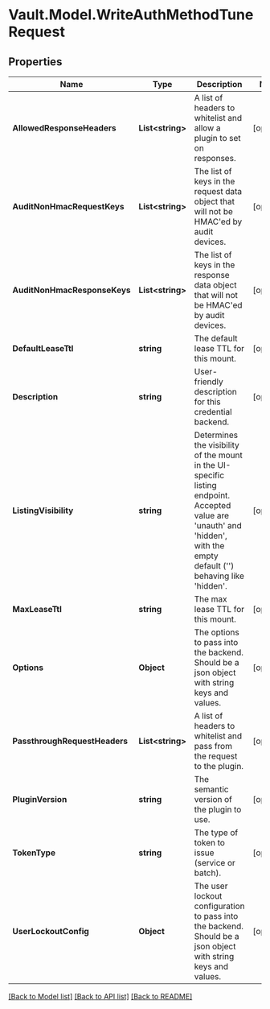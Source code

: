 # Vault.Model.WriteAuthMethodTuneRequest

## Properties

Name | Type | Description | Notes
------------ | ------------- | ------------- | -------------
**AllowedResponseHeaders** | **List&lt;string&gt;** | A list of headers to whitelist and allow a plugin to set on responses. | [optional] 
**AuditNonHmacRequestKeys** | **List&lt;string&gt;** | The list of keys in the request data object that will not be HMAC&#x27;ed by audit devices. | [optional] 
**AuditNonHmacResponseKeys** | **List&lt;string&gt;** | The list of keys in the response data object that will not be HMAC&#x27;ed by audit devices. | [optional] 
**DefaultLeaseTtl** | **string** | The default lease TTL for this mount. | [optional] 
**Description** | **string** | User-friendly description for this credential backend. | [optional] 
**ListingVisibility** | **string** | Determines the visibility of the mount in the UI-specific listing endpoint. Accepted value are &#x27;unauth&#x27; and &#x27;hidden&#x27;, with the empty default (&#x27;&#x27;) behaving like &#x27;hidden&#x27;. | [optional] 
**MaxLeaseTtl** | **string** | The max lease TTL for this mount. | [optional] 
**Options** | **Object** | The options to pass into the backend. Should be a json object with string keys and values. | [optional] 
**PassthroughRequestHeaders** | **List&lt;string&gt;** | A list of headers to whitelist and pass from the request to the plugin. | [optional] 
**PluginVersion** | **string** | The semantic version of the plugin to use. | [optional] 
**TokenType** | **string** | The type of token to issue (service or batch). | [optional] 
**UserLockoutConfig** | **Object** | The user lockout configuration to pass into the backend. Should be a json object with string keys and values. | [optional] 

[[Back to Model list]](../README.md#documentation-for-models) [[Back to API list]](../README.md#documentation-for-api-endpoints) [[Back to README]](../README.md)

